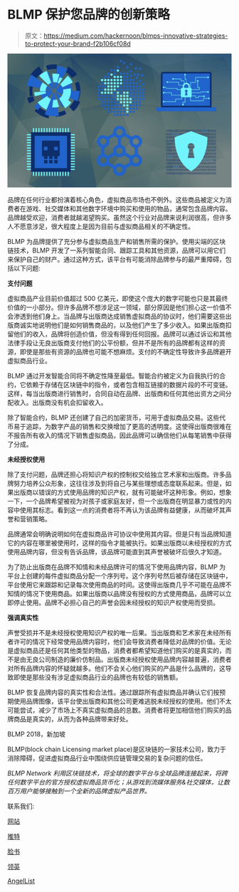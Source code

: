 # BLMP 保护您品牌的创新策略

> 原文：<https://medium.com/hackernoon/blmps-innovative-strategies-to-protect-your-brand-f2b106cf08d>

![](img/58c4054e41750ab02c59a1fd77e9fae6.png)

品牌在任何行业都扮演着核心角色，虚拟商品市场也不例外。这些商品被定义为消费者在游戏、社交媒体和其他数字环境中购买和使用的物品，通常包含品牌内容。品牌越受欢迎，消费者就越渴望购买。虽然这个行业对品牌来说利润很高，但许多人不愿意涉足，很大程度上是因为目前与虚拟商品相关的不确定性。

BLMP 为品牌提供了充分参与虚拟商品生产和销售所需的保护。使用尖端的区块链技术，BLMP 开发了一系列智能合同、跟踪工具和其他资源，品牌可以用它们来保护自己的财产。通过这种方式，该平台有可能消除品牌参与的最严重障碍，包括以下问题:

**支付问题**

虚拟商品产业目前价值超过 500 亿美元，即使这个庞大的数字可能也只是其最终价值的一小部分。但许多品牌不想涉足这一领域，部分原因是他们担心这一价值不会渗透到他们身上。当品牌与出版商达成销售虚拟商品的协议时，他们需要这些出版商诚实地说明他们是如何销售商品的，以及他们产生了多少收入。如果出版商扣留他们的收入，品牌将创造价值，但没有得到任何回报。品牌可以通过诉讼和其他法律手段让无良出版商支付他们的公平份额，但并不是所有的品牌都有这样的资源，即使是那些有资源的品牌也可能不想麻烦。支付的不确定性导致许多品牌避开虚拟商品行业。

BLMP 通过开发智能合同将不确定性降至最低。智能合约被定义为自我执行的合约，它依赖于存储在区块链中的指令，或者包含相互链接的数据片段的不可变链。这样，每当出版商进行销售时，合同自动在品牌、出版商和任何其他出资方之间分配收入。出版商没有机会扣留收入。

除了智能合约，BLMP 还创建了自己的加密货币，可用于虚拟商品交易。这些代币易于追踪，为数字产品的销售和交换增加了更高的透明度。这使得出版商很难在不报告所有收入的情况下销售虚拟商品，因此品牌可以确信他们从每笔销售中获得了分成。

**未经授权使用**

除了支付问题，品牌还担心将知识产权的控制权交给独立艺术家和出版商。许多品牌努力培养公众形象，这往往涉及到将自己与某些理想或态度联系起来。但是，如果出版商以错误的方式使用品牌的知识产权，就有可能破坏这种形象。例如，想象一下，一个品牌希望被视为对孩子或家庭友好，但一个出版商在明显暴力或性的内容中使用其标志。看到这一点的消费者将不再认为该品牌有益健康，从而破坏其声誉和营销策略。

品牌通常会明确说明如何在虚拟商品许可协议中使用其内容。但是只有当品牌知道它的内容在哪里被使用时，这样的指令才能被执行。如果出版商以未经授权的方式使用品牌内容，但没有告诉品牌，该品牌可能直到其声誉被破坏后很久才知道。

为了防止出版商在品牌不知情和未经品牌许可的情况下使用品牌内容，BLMP 为平台上创建的每件虚拟商品分配一个序列号。这个序列号然后被存储在区块链中，平台使用它来跟踪和记录每次使用商品的时间。这使得出版商几乎不可能在品牌不知情的情况下使用商品。如果出版商以品牌没有授权的方式使用商品，品牌可以立即停止使用。品牌不必担心自己的声誉会因未经授权的知识产权使用而受损。

**强调真实性**

声誉受损并不是未经授权使用知识产权的唯一后果。当出版商和艺术家在未经所有者许可的情况下经常使用品牌内容时，他们会导致消费者降低对品牌的价值。无论是虚拟商品还是任何其他类型的物品，消费者都希望知道他们购买的是真实的，而不是由无良公司制造的廉价仿制品。出版商未经授权使用品牌内容越普遍，消费者对所有品牌内容的怀疑就越多。他们不会关心他们购买的产品是什么品牌的，这导致即使是那些没有涉足虚拟商品行业的品牌也有较低的销售额。

BLMP 恢复品牌内容的真实性和合法性。通过跟踪所有虚拟商品并确认它们按预期使用品牌图像，该平台使出版商和其他公司更难逃脱未经授权的使用。他们不太可能尝试，减少了市场上不真实虚拟商品的总数。消费者将更加相信他们购买的品牌商品是真实的，从而为各种品牌带来好处。

BLMP 2018，新加坡

BLMP(block chain Licensing market place)是区块链的一家技术公司，致力于消除障碍，促进虚拟商品行业中围绕供应链管理交易的复杂问题的信任。

*BLMP Network 利用区块链技术，将全球的数字平台与全球品牌连接起来，将跨任何数字平台的官方授权虚拟商品货币化；从游戏到流媒体服务&社交媒体，让数百万用户能够接触到一个全新的品牌虚拟产品世界。*

联系我们:

[网站](https://www.blmp.network/)

[推特](https://twitter.com/BLMPNetwork)

[脸书](https://www.facebook.com/BlmpNetwork)

[领英](https://www.linkedin.com/company/blmp/)

[AngelList](https://angel.co/blmp-network)